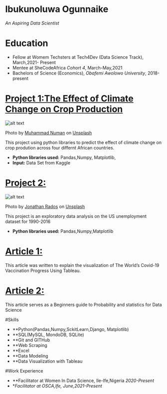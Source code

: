 # Ibukunoluwa Ogunnaike
*An Aspiring Data Scientist*

# Education
* Fellow at Womem Techsters at Tech4Dev (Data Science Track), March,2021- Present
* Mentee at SheCodeAfrica *Cohort 4*, March-May,2021
* Bachelors of Science (Economics), *Obafemi Awolowo University*, 2018-present

# [Project 1:The Effect of Climate Change on Crop Production ](https://github.com/Women-Techsters-Fellowship-2021/Climate-Change-and-Crop-Production)
![alt text](muhammad-numan-ZVgxiKJlMk0-unsplash.jpg)

Photo by <a href="https://unsplash.com/@numaninsari?utm_source=unsplash&utm_medium=referral&utm_content=creditCopyText">Muhammad Numan</a> on <a href="https://unsplash.com/s/photos/climate-change?utm_source=unsplash&utm_medium=referral&utm_content=creditCopyText">Unsplash</a>  

This project using python libraries to predict the effect of climate change on crop prodution across four differnt African countries.
* **Python libraries used:** Pandas,Numpy, Matplotlib,
* **Input:** Data Set from Kaggle


# [Project 2: ](https://github.com/Ibukun-Ogunnaike/SCAMP-EDA-on-The-US-Unemployment-Rate-Ibukunoluwa-Ogunaike-1)
![alt text](jonathan-rados-Sbxt82CsMxA-unsplash.jpg (2))

Photo by <a href="https://unsplash.com/@jonathanrados?utm_source=unsplash&utm_medium=referral&utm_content=creditCopyText">Jonathan Rados</a> on <a href="https://unsplash.com/s/photos/unemployment?utm_source=unsplash&utm_medium=referral&utm_content=creditCopyText">Unsplash</a>

This project is an exploratory data analysis on the US unemployment dataset for 1990-2016
* **Python libraries used:** Pandas,Numpy,Matplotlib


# [Article 1:](https://ibukunogunnaike.medium.com/covid-19-vaccination-how-far-have-we-gone-bb24f0d249ca)

This article was written to explain the visualization of The World’s Covid-19 Vaccination Progress Using Tableau.

# [Article 2:](https://medium.com/analytics-vidhya/beginners-guide-to-probability-and-statistics-for-data-science-b08a6ff1d9b4)

This article serves as a Beginners guide to Probability and statistics for Data Science

#Skills
* **Python(Pandas,Numpy,SckitLearn,Django, Matplotlib)
* **SQL(MySQL, MondoDB, SQLite)
* **Git and GITHub
* **Web Scraping
* **Excel
* **Data Modeling
* **Data Visualization with Tableau

#Work Experience
* **Facilitator at Women In Data Science, Ile-Ife,Nigeria *2020-Present*
* **Facilitator at OSCA,Ife, June,2021-Present*
